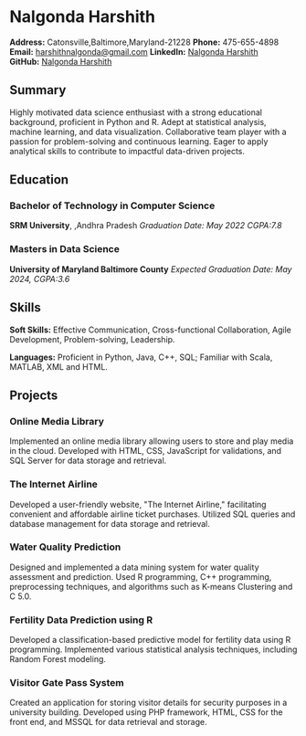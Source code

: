 # Nalgonda Harshith
**Address:** Catonsville,Baltimore,Maryland-21228
**Phone:** 475-655-4898  
**Email:** harshithnalgonda@gmail.com
**LinkedIn:** [Nalgonda Harshith](https://www.linkedin.com/in/nalgonda-harshith-8bb198218/e)  
**GitHub:** [Nalgonda Harshith](https://github.com/Harshithnalgonda)  

## Summary
Highly motivated data science enthusiast with a strong educational background, proficient in Python and R. Adept at statistical analysis, machine learning, and data visualization. Collaborative team player with a passion for problem-solving and continuous learning. Eager to apply analytical skills to contribute to impactful data-driven projects.
## Education
### Bachelor of Technology in Computer Science 
**SRM University**, ,Andhra Pradesh 
*Graduation Date: May 2022 CGPA:7.8*

### Masters in Data Science
**University of Maryland Baltimore County**
*Expected Graduation Date: May 2024, CGPA:3.6*


## Skills

**Soft Skills:** Effective Communication, Cross-functional Collaboration, Agile Development, Problem-solving, Leadership.

**Languages:** Proficient in Python, Java, C++, SQL; Familiar with Scala, MATLAB, XML and HTML.

## Projects

### Online Media Library 
Implemented an online media library allowing users to store and play media in the cloud. Developed with HTML, CSS, JavaScript for validations, and SQL Server for data storage and retrieval.

### The Internet Airline 
Developed a user-friendly website, "The Internet Airline," facilitating convenient and affordable airline ticket purchases. Utilized SQL queries and database management for data storage and retrieval.

### Water Quality Prediction 
Designed and implemented a data mining system for water quality assessment and prediction. Used R programming, C++ programming, preprocessing techniques, and algorithms such as K-means Clustering and C 5.0.

### Fertility Data Prediction using R
Developed a classification-based predictive model for fertility data using R programming. Implemented various statistical analysis techniques, including Random Forest modeling.

### Visitor Gate Pass System 
Created an application for storing visitor details for security purposes in a university building. Developed using PHP framework, HTML, CSS for the front end, and MSSQL for data retrieval and storage.

